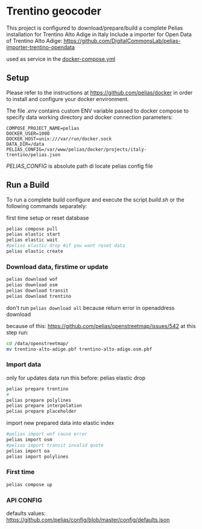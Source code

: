 
# Trentino geocoder
This project is configured to download/prepare/build a complete Pelias installation for Trentino Alto Adige in Italy
Include a importer for Open Data of Trentino Alto Adige:
https://github.com/DigitalCommonsLab/pelias-importer-trentino-opendata

used as service in the [docker-compose.yml](https://github.com/DigitalCommonsLab/docker-pelias-geocoder/blob/master/projects/italy-trentino/docker-compose.yml#L143)

## Setup
Please refer to the instructions at https://github.com/pelias/docker in order to install and configure your docker environment.

The file *.env* contains custom ENV variable passed to docker compose to specify
data working directory and docker connection parameters:
```
COMPOSE_PROJECT_NAME=pelias
DOCKER_USER=1000
DOCKER_HOST=unix:///var/run/docker.sock
DATA_DIR=/data
PELIAS_CONFIG=/var/www/pelias/docker/projects/italy-trentino/pelias.json
```
*PELIAS_CONFIG* is absolute path di locate pelias config file

## Run a Build
To run a complete build configure and execute the script *build.sh*
or the following commands separately:

first time setup or reset database
```bash
pelias compose pull
pelias elastic start
pelias elastic wait
#pelias elastic drop #if you want reset data
pelias elastic create
```

### Download data, firstime or update
```bash
pelias download wof
pelias download osm
pelias download transit
pelias download trentino
```

don't run ```pelias download all``` because return error in openaddress download

because of this:
https://github.com/pelias/openstreetmap/issues/542
at this step run:
```bash
cd /data/openstreetmap/
mv trentino-alto-adige.pbf trentino-alto-adige.osm.pbf
```

### Import data
only for updates data run this before: pelias elastic drop

```bash
pelias prepare trentino
#
pelias prepare polylines
pelias prepare interpolation
pelias prepare placeholder
```

import new prepared data into elastic index
```bash
#pelias import wof cause error
pelias import osm
#pelias import transit invalid quote
pelias import oa
pelias import polylines
```

### First time
```bash
pelias compose up
```

### API CONFIG

defaults values:
https://github.com/pelias/config/blob/master/config/defaults.json
